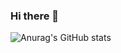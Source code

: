 ### Hi there 👋

![Anurag's GitHub stats](https://github-readme-stats.vercel.app/api?username=junmieee&show_icons=true&theme=radical)
